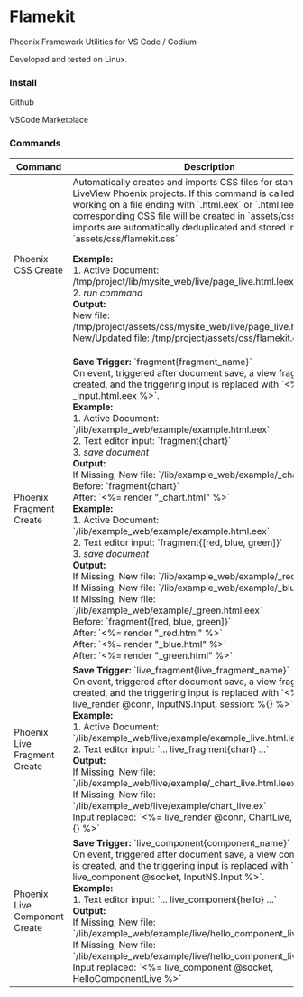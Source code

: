 # Flamekit

Phoenix Framework Utilities for VS Code / Codium

Developed and tested on Linux.

### Install

Github

VSCode Marketplace

### Commands

<table>
    <thead>
        <th>Command</th>
        <th>Description</th>
        <th>Notes</th>
    </thead>
    <tbody>
        <tr>
            <td>Phoenix CSS Create</td>
            <td>
                Automatically creates and imports CSS files for 
                standard and LiveView Phoenix projects. If this
                command is called while working on a file ending
                with `.html.eex` or `.html.leex`, a corresponding
                CSS file will be created in `assets/css/`. All
                imports are automatically deduplicated and stored
                in `assets/css/flamekit.css`
                <br>
                <p>
                    <b>Example:</b>
                    <br>
                    1. Active Document: /tmp/project/lib/mysite_web/live/page_live.html.leex
                    <br />
                    2. <i>run command</i>
                    <br />
                    <b>Output:</b>
                    <br />
                    New file: /tmp/project/assets/css/mysite_web/live/page_live.html.leex.css
                    <br />
                    New/Updated file: /tmp/project/assets/css/flamekit.css
                </p>
            </td>
            <td>
                <b>Note:</b> 
                <i>Video demo file is `demo.webm`.</i>
            </td>
        </tr>
        <tr>
            <td>Phoenix Fragment Create</td>
            <td>
                <b>Save Trigger:</b> `fragment{fragment_name}`
                <br />
                On event, triggered after document save, a view fragment file is created,
                and the triggering input is replaced with `<%= render _input.html.eex %>`.
                <br />
                <b>Example:</b>
                <br />
                1. Active Document: `/lib/example_web/example/example.html.eex`
                <br />
                2. Text editor input: `fragment{chart}`
                <br />
                3. <i>save document</i>
                <br />
                <b>Output:</b>
                <br />
                If Missing, New file: `/lib/example_web/example/_chart.html.eex`
                <br />
                Before: `fragment{chart}`
                <br />
                After: `<%= render "_chart.html" %>`
                <br />
                <b>Example:</b>
                <br />
                1. Active Document: `/lib/example_web/example/example.html.eex`
                <br />
                2. Text editor input: `fragment{[red, blue, green]}`
                <br />
                3. <i>save document</i>
                <br />
                <b>Output:</b>
                <br />
                If Missing, New file: `/lib/example_web/example/_red.html.eex`
                <br />
                If Missing, New file: `/lib/example_web/example/_blue.html.eex`
                <br />
                If Missing, New file: `/lib/example_web/example/_green.html.eex`
                <br />
                Before: `fragment{[red, blue, green]}`
                <br />
                After: `<%= render "_red.html" %>` <br />
                After: `<%= render "_blue.html" %>` <br />
                After: `<%= render "_green.html" %>`
            </td>
            <td>                
                <b>Note:</b>
                <br />
                <i>Video demo file is `demo2.webm`.</i>
                <br />
                <b>Note:</b>
                <br /> 
                <i>Video demo file is `demo3.webm`.</i>
                <br />
                <b>Note:</b>
                <br /> 
                <i>Video demo file is `demo4.webm`.</i>
            </td>
        </tr>
        <td>Phoenix Live Fragment Create</td>
            <td>
                <b>Save Trigger:</b> `live_fragment{live_fragment_name}`
                <br />
                On event, triggered after document save, a view fragment file is created,
                and the triggering input is replaced with `<%= live_render @conn, InputNS.Input, session: %{} %>`.
                <br />
                <b>Example:</b>
                <br />
                1. Active Document: `/lib/example_web/live/example/example_live.html.leex`
                <br />
                2. Text editor input: `... live_fragment{chart} ...`
                <br />
                <b>Output:</b>
                <br />
                If Missing, New file: `/lib/example_web/live/example/_chart_live.html.leex`
                <br />
                If Missing, New file: `/lib/example_web/live/example/chart_live.ex`
                <br />
                Input replaced: `<%= live_render @conn, ChartLive, session: %{} %>`
            </td>
            <td>
            </td>
        </tr>
        <tr>
            <td>Phoenix Live Component Create</td>
            <td>
                <b>Save Trigger:</b> `live_component{component_name}`
                <br />
                On event, triggered after document save, a view component file is created,
                and the triggering input is replaced with `<%= live_component @socket, InputNS.Input %>`.
                <br />
                <b>Example:</b>
                <br />
                1. Text editor input: `... live_component{hello} ...`
                <br />
                <b>Output:</b>
                <br />
                If Missing, New file: `/lib/example_web/example/live/hello_component_live.html.leex`
                <br />
                If Missing, New file: `/lib/example_web/example/live/hello_component_live.ex`
                <br />
                Input replaced: `<%= live_component @socket, HelloComponentLive %>`
            </td>
            <td>                
            </td>
        </tr>
    </tbody>
</table>
